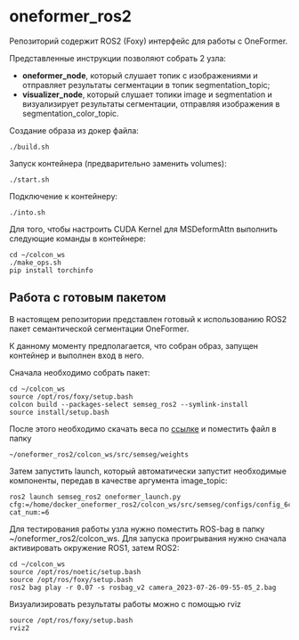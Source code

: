 # oneformer_ros2

Репозиторий содержит ROS2 (Foxy) интерфейс для работы с OneFormer.

Представленные инструкции позволяют собрать 2 узла:

- __oneformer_node__, который слушает топик с изображениями и отправляет результаты сегментации в топик segmentation_topic;
- __visualizer_node__, который слушает топики image и segmentation и визуализирует результаты сегментации, отправляя изображения в segmentation_color_topic.

Создание образа из докер файла:
```
./build.sh
```

Запуск контейнера (предварительно заменить volumes):
```
./start.sh
```

Подключение к контейнеру:
```
./into.sh
```
Для того, чтобы настроить CUDA Kernel для MSDeformAttn выполнить следующие команды в контейнере:
```
cd ~/colcon_ws
./make_ops.sh
pip install torchinfo
```

## Работа с готовым пакетом

В настоящем репозитории представлен готовый к использованию ROS2 пакет семантической сегментации OneFormer.

К данному моменту предполагается, что собран образ, запущен контейнер и выполнен вход в него.

Сначала необходимо собрать пакет:

```
cd ~/colcon_ws
source /opt/ros/foxy/setup.bash
colcon build --packages-select semseg_ros2 --symlink-install
source install/setup.bash 
```
После этого необходимо скачать веса по [ссылке](https://disk.yandex.ru/d/7HzmomyppZHT4A) и поместить файл в папку 
```
~/oneformer_ros2/colcon_ws/src/semseg/weights
```
<!-- Затем нужно открыть конфигурационный файл, который расположен
```
~/oneformer_ros2/colcon_ws/src/semseg/weights/valid/swin/oneformer_swin_large_sem_seg_bs4_640k.yaml
```
и изменить название файла с весами (раскомментировать одну из строк):
```
  # WEIGHTS: /home/docker_oneformer_ros2/colcon_ws/src/semseg/weights/train1723_steps260k.pth
  # WEIGHTS: /home/docker_oneformer_ros2/colcon_ws/src/semseg/weights/train1723_steps210k.pth
```
-->
Затем запустить launch, который автоматически запустит необходимые компоненты, передав в качестве аргумента image_topic:
```
ros2 launch semseg_ros2 oneformer_launch.py cfg:=/home/docker_oneformer_ros2/colcon_ws/src/semseg/configs/config_6cats.yaml cat_num:=6
```
Для тестирования работы узла нужно поместить ROS-bag в папку ~/oneformer_ros2/colcon_ws.
Для запуска проигрывания нужно сначала активировать окружение ROS1, затем ROS2:
```
cd ~/colcon_ws
source /opt/ros/noetic/setup.bash
source /opt/ros/foxy/setup.bash
ros2 bag play -r 0.07 -s rosbag_v2 camera_2023-07-26-09-55-05_2.bag
```

Визуализировать результаты работы можно с помощью rviz
```
source /opt/ros/foxy/setup.bash
rviz2
```
